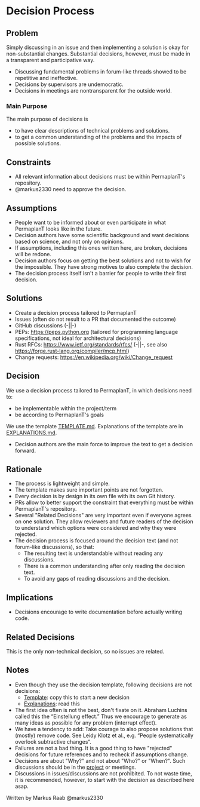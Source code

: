 # Decision Process

## Problem

Simply discussing in an issue and then implementing a solution is okay for non-substantial changes.
Substantial decisions, however, must be made in a transparent and participative way.

- Discussing fundamental problems in forum-like threads showed to be repetitive and ineffective.
- Decisions by supervisors are undemocratic.
- Decisions in meetings are nontransparent for the outside world.

### Main Purpose

The main purpose of decisions is

- to have clear descriptions of technical problems and solutions.
- to get a common understanding of the problems and the impacts of possible solutions.

## Constraints

- All relevant information about decisions must be within PermaplanT's repository.
- @markus2330 need to approve the decision.

## Assumptions

- People want to be informed about or even participate in what PermaplanT looks like in the future.
- Decision authors have some scientific background and want decisions based on science, and not only on opinions.
- If assumptions, including this ones written here, are broken, decisions will be redone.
- Decision authors focus on getting the best solutions and not to wish for the impossible.
  They have strong motives to also complete the decision.
- The decision process itself isn't a barrier for people to write their first decision.

## Solutions

- Create a decision process tailored to PermaplanT
- Issues (often do not result to a PR that documented the outcome)
- GitHub discussions (-||-)
- PEPs: https://peps.python.org (tailored for programming language specifications, not ideal for architectural decisions)
- Rust RFCs: https://www.ietf.org/standards/rfcs/ (-||-, see also https://forge.rust-lang.org/compiler/mcp.html)
- Change requests: https://en.wikipedia.org/wiki/Change_request

## Decision

We use a decision process tailored to PermaplanT, in which decisions need to:

- be implementable within the project/term
- be according to PermaplanT's goals

We use the template [TEMPLATE.md](TEMPLATE.md).
Explanations of the template are in [EXPLANATIONS.md](EXPLANATIONS.md).

- Decision authors are the main force to improve the text to get a decision forward.

## Rationale

- The process is lightweight and simple.
- The template makes sure important points are not forgotten.
- Every decision is by design in its own file with its own Git history.
- PRs allow to better support the constraint that everything must be within PermaplanT's repository.
- Several "Related Decisions" are very important even if everyone agrees on one solution.
  They allow reviewers and future readers of the decision to understand which options were considered and why they were rejected.
- The decision process is focused around the decision text (and not forum-like discussions), so that:
  - The resulting text is understandable without reading any discussions.
  - There is a common understanding after only reading the decision text.
  - To avoid any gaps of reading discussions and the decision.

## Implications

- Decisions encourage to write documentation before actually writing code.

## Related Decisions

This is the only non-technical decision, so no issues are related.

## Notes

- Even though they use the decision template, following decisions are not decisions:
  - [Template](TEMPLATE.md): copy this to start a new decision
  - [Explanations](EXPLANATIONS.md): read this
- The first idea often is not the best, don't fixate on it.
  Abraham Luchins called this the “Einstellung effect.”
  Thus we encourage to generate as many ideas as possible for any problem (interrupt effect).
- We have a tendency to add:
  Take courage to also propose solutions that (mostly) remove code.
  See Leidy Klotz et al., e.g. “People systematically overlook subtractive changes“.
- Failures are not a bad thing.
  It is a good thing to have "rejected" decisions for future references and to recheck if assumptions change.
- Decisions are about "Why?" and not about "Who?" or "When?".
  Such discussions should be in the [project](https://github.com/orgs/ElektraInitiative/projects/4) or meetings.
- Discussions in issues/discussions are not prohibited.
  To not waste time, it is recommended, however, to start with the decision as described here asap.

Written by Markus Raab @markus2330
